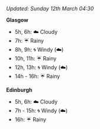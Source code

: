 *Updated: Sunday 12th March 04:30*

**Glasgow**

* 5h, 6h: :cloud: Cloudy
* 7h: :umbrella: Rainy
* 8h, 9h: :cyclone: Windy (:cloud:)
* 10h, 11h: :umbrella: Rainy
* 12h, 13h: :cyclone: Windy (:cloud:)
* 14h - 16h: :umbrella: Rainy

**Edinburgh**

* 5h, 6h: :cloud: Cloudy
* 7h - 15h: :cyclone: Windy (:cloud:)
* 16h: :umbrella: Rainy
